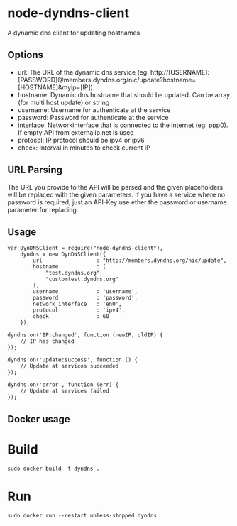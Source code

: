 node-dyndns-client
==================

A dynamic dns client for updating hostnames

Options
-------
* url: The URL of the dynamic dns service (eg: http://[USERNAME]:[PASSWORD]@members.dyndns.org/nic/update?hostname=[HOSTNAME]&myip=[IP])
* hostname: Dynamic dns hostname that should be updated. Can be array (for multi host update) or string
* username: Username for authenticate at the service
* password: Password for authenticate at the service
* interface: Networkinterface that is connected to the internet (eg: ppp0). If empty API from externalip.net is used
* protocol: IP protocol should be ipv4 or ipv6
* check: Interval in minutes to check current IP

URL Parsing
-----------
The URL you provide to the API will be parsed and the given placeholders will be replaced with the given parameters.
If you have a service where no password is required, just an API-Key use ether the password or username parameter for
replacing.

Usage
-----
    var DynDNSClient = require("node-dyndns-client"),
        dyndns = new DynDNSClient({
            url                 : "http://members.dyndns.org/nic/update",
            hostname            : [
                "test.dyndns.org",
                "customtest.dyndns.org"
            ],
            username            : 'username',
            password            : 'password',
            network_interface   : 'en0',
            protocol            : 'ipv4',
            check               : 60
        });

    dyndns.on('IP:changed', function (newIP, oldIP) {
        // IP has changed
    });

    dyndns.on('update:success', function () {
        // Update at services succeeded
    });

    dyndns.on('error', function (err) {
        // Update at services failed
    });

Docker usage
-----

# Build

```
sudo docker build -t dyndns .
```

# Run

```
sudo docker run --restart unless-stopped dyndns
```